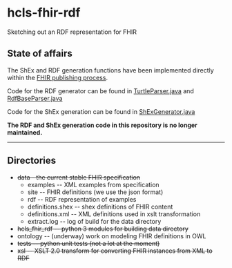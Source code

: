# hcls-fhir-rdf
Sketching out an RDF representation for FHIR 

## State of affairs
The ShEx and RDF generation functions have been implemented directly within the [FHIR publishing process](http://gforge.hl7.org/gf/project/fhir).   

Code for the RDF generator can be found in [TurtleParser.java](http://gforge.hl7.org/gf/project/fhir/scmsvn/?action=browse&path=%2Ftrunk%2Fbuild%2Ftools%2Fjava%2Forg.hl7.fhir.dstu3%2Fsrc%2Forg%2Fhl7%2Ffhir%2Fdstu3%2Felementmodel%2FTurtleParser.java&) and [RdfBaseParser.java](http://gforge.hl7.org/gf/project/fhir/scmsvn/?action=browse&path=%2Ftrunk%2Fbuild%2Ftools%2Fjava%2Forg.hl7.fhir.dstu3%2Fsrc%2Forg%2Fhl7%2Ffhir%2Fdstu3%2Fformats%2FRdfParserBase.java)

Code for the ShEx generation can be found in [ShExGenerator.java](http://gforge.hl7.org/gf/project/fhir/scmsvn/?action=browse&path=%2Ftrunk%2Fbuild%2Ftools%2Fjava%2Forg.hl7.fhir.dstu3%2Fsrc%2Forg%2Fhl7%2Ffhir%2Fdstu3%2Fconformance%2FShExGenerator.java)

<span color="red">**The RDF and ShEx generation code in this repository is no longer maintained.**</span>

---------

## Directories
* <del>data - the current stable FHIR specification</del>
  * examples -- XML examples from specification
  * site -- FHIR definitions (we use the json format)
  * rdf -- RDF representation of examples
  * definitions.shex -- shex definitions of FHIR content
  * definitions.xml -- XML definitions used in xslt transformation
  * extract.log -- log of build for the data directory
* <del>hcls_fhir_rdf -- python 3 modules for building data directory</del>
* ontology -- (underway) work on modeling FHIR definitions in OWL
* <del>tests -- python unit tests (not a lot at the moment)</del>
* <del>xsl -- XSLT 2.0 transform for converting FHIR instances from XML to RDF</del>

